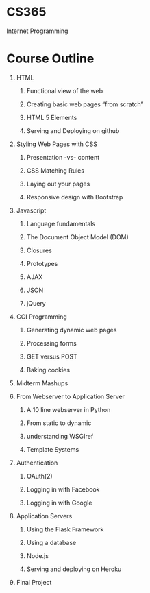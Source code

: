 CS365
=====

Internet Programming


Course Outline
==============

1.  HTML

    1.  Functional view of the web

    2.  Creating basic web pages “from scratch”

    3.  HTML 5 Elements

    4.  Serving and Deploying on github

2.  Styling Web Pages with CSS

    1.  Presentation -vs- content

    2.  CSS Matching Rules

    3.  Laying out your pages

    4.  Responsive design with Bootstrap

3.  Javascript

    1.  Language fundamentals

    2.  The Document Object Model (DOM)

    3.  Closures

    4.  Prototypes

    5.  AJAX

    6.  JSON

    7.  jQuery

4.  CGI Programming

    1.  Generating dynamic web pages

    2.  Processing forms

    3.  GET versus POST

    4.  Baking cookies

5.  Midterm Mashups

6.  From Webserver to Application Server

    1.  A 10 line webserver in Python

    2.  From static to dynamic

    3.  understanding WSGIref

    4.  Template Systems

7.  Authentication

    1.  OAuth(2)

    2.  Logging in with Facebook

    3.  Logging in with Google

8.  Application Servers

    1.  Using the Flask Framework

    2.  Using a database

    3.  Node.js

    4.  Serving and deploying on Heroku

9.  Final Project
